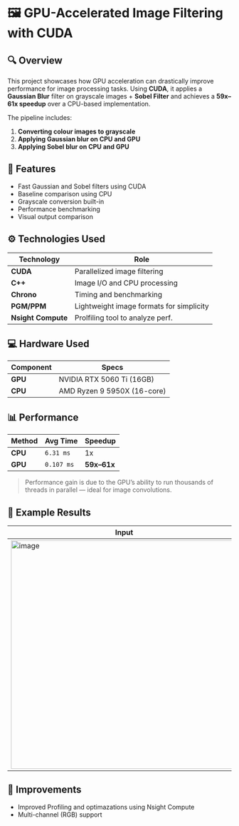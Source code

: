 ﻿# 🖼️ GPU-Accelerated Image Filtering with CUDA

## 🔍 Overview

This project showcases how GPU acceleration can drastically improve performance for image processing tasks. Using **CUDA**, it applies a **Gaussian Blur** filter on grayscale images + **Sobel Filter** and achieves a **59x–61x speedup** over a CPU-based implementation.

The pipeline includes:
1. **Converting colour images to grayscale**
2. **Applying Gaussian blur on CPU and GPU**
3. **Applying Sobel blur on CPU and GPU**

## 🚀 Features

- Fast Gaussian and Sobel filters using CUDA
- Baseline comparison using CPU
- Grayscale conversion built-in
- Performance benchmarking
- Visual output comparison

## ⚙️ Technologies Used

| Technology | Role |
|------------|------|
| **CUDA** | Parallelized image filtering |
| **C++** | Image I/O and CPU processing |
| **Chrono** | Timing and benchmarking |
| **PGM/PPM** | Lightweight image formats for simplicity |
| **Nsight Compute** | Prolfiling tool to analyze perf. |

## 💻 Hardware Used

| Component | Specs |
|-----------|-------|
| **GPU** | NVIDIA RTX 5060 Ti (16GB) |
| **CPU** | AMD Ryzen 9 5950X (16-core) |

## 📊 Performance

| Method | Avg Time | Speedup |
|--------|----------|---------|
| **CPU** | `6.31 ms` | 1x |
| **GPU** | `0.107 ms` | **59x–61x** |

> Performance gain is due to the GPU’s ability to run thousands of threads in parallel — ideal for image convolutions.

## 📸 Example Results

| Input | Greyscale | Gaussian Blur | Sobel Filter |
|-------|------------|------------|-------------|
| <img width="509" height="512" alt="image" src="https://github.com/user-attachments/assets/e70690a6-db01-45ea-a76e-19069bafacc6" /> |  <img width="511" height="513" alt="image" src="https://github.com/user-attachments/assets/338ab95f-f188-478b-8334-d4f6d0be4444" /> | <img width="511" height="513" alt="image" src="https://github.com/user-attachments/assets/9c211b1c-a180-4959-aaf2-57cac69f20a8" /> | <img width="510" height="510" alt="image" src="https://github.com/user-attachments/assets/950e8193-6a4b-4750-aeed-dfc5904974f4" /> |


## 📌 Improvements

- Improved Profiling and optimazations using Nsight Compute 
- Multi-channel (RGB) support
